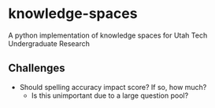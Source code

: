# knowledge-spaces
A python implementation of knowledge spaces for Utah Tech Undergraduate Research

## Challenges
- Should spelling accuracy impact score? If so, how much?
  - Is this unimportant due to a large question pool?
